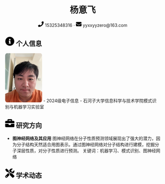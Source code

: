 <center>
    <h1>杨意飞</h1>
    <div>
        <span>
            <img src="assets/phone-solid.svg" width="18px">
            15325348316
        </span>
        ·
        <span>
            <img src="assets/envelope-solid.svg" width="18px">
            yyxxyyzero@163.com
        </span>
    </div>
</center>

 ## <img src="assets/info-circle-solid.svg" width="30px"> 个人信息 
 <img src="assets/yangyifei.jpg" width="120px" style="border-radius: 5%;">
 - 2024级电子信息
 - 石河子大学信息科学与技术学院模式识别与机器学习实验室

## <img src="assets/briefcase-solid.svg" width="30px"> 研究方向

- **图神经网络及其应用**
图神经网络在分子性质预测领域展现出了强大的潜力，因为分子结构天然适合用图表示。通过图神经网络对分子结构进行建模，挖掘分子深层性质，对分子性质进行预测。
关键词：机器学习、模式识别、图神经网络

## <img src="assets/tools-solid.svg" width="30px"> 学术动态

